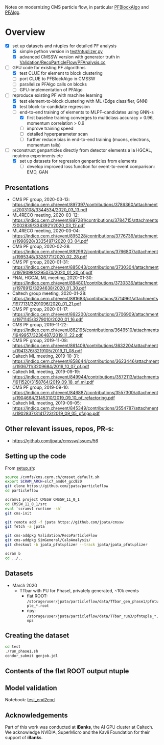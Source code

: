 Notes on modernizing CMS particle flow, in particular [PFBlockAlgo](https://github.com/cms-sw/cmssw/blob/master/RecoParticleFlow/PFProducer/src/PFBlockAlgo.cc) and [PFAlgo](https://github.com/cms-sw/cmssw/blob/master/RecoParticleFlow/PFProducer/src/PFAlgo.cc).

# Overview

- [x] set up datasets and ntuples for detailed PF analysis
  - [x] simple python version in [test/ntuplizer.py](test/ntuplizer.py)
  - [x] advanced CMSSW version with generator truth in [Validation/RecoParticleFlow/PFAnalysis.cc](https://github.com/jpata/cmssw/blob/jpata_pfntuplizer/Validation/RecoParticleFlow/plugins/PFAnalysis.cc)
- [ ] GPU code for existing PF algorithms
  - [x] test CLUE for element to block clustering
  - [ ] port CLUE to PFBlockAlgo in CMSSW
  - [ ] parallelize PFAlgo calls on blocks
  - [ ] GPU-implementation of PFAlgo
- [ ] reproduce existing PF with machine learning
  - [x] test element-to-block clustering with ML (Edge classifier, GNN)
  - [x] test block-to-candidate regression
  - [ ] end-to-end training of elements to MLPF-candidates using GNN-s
    - [x] first baseline training converges to multiclass accuracy > 0.96, momentum correlation > 0.9
    - [ ] improve training speed
    - [ ] detailed hyperparameter scan
    - [ ] further reduce bias in end-to-end training (muons, electrons, momentum tails)
- [ ] reconstruct genparticles directly from detector elements a la HGCAL, neutrino experiments etc
  - [x] set up datasets for regression genparticles from elements
    - [ ] develop improved loss function for event-to-event comparison: EMD, GAN

## Presentations

- CMS PF group, 2020-03-13: https://indico.cern.ch/event/897397/contributions/3786360/attachments/2003108/3344534/2020_03_13.pdf
- ML4RECO meeting, 2020-03-12: https://indico.cern.ch/event/897281/contributions/3784715/attachments/2002839/3343921/2020_03_12.pdf
- ML4RECO meeting, 2020-03-04: https://indico.cern.ch/event/895228/contributions/3776739/attachments/1998928/3335497/2020_03_04.pdf
- CMS PF group, 2020-02-28: https://indico.cern.ch/event/892992/contributions/3766807/attachments/1995348/3328771/2020_02_28.pdf
- CMS PF group, 2020-01-31: https://indico.cern.ch/event/885043/contributions/3730304/attachments/1979098/3295074/2020_01_30_pf.pdf
- FNAL HGCAL ML meeting, 2020-01-30: https://indico.cern.ch/event/884801/contributions/3730336/attachments/1978912/3294638/2020_01_30.pdf
- Caltech group meeting, 2020-01-28: https://indico.cern.ch/event/881683/contributions/3714961/attachments/1977131/3291096/2020_01_21.pdf
- CMS PF group, 2020-01-17: https://indico.cern.ch/event/862200/contributions/3706909/attachments/1971145/3279010/2020_01_16.pdf
- CMS PF group, 2019-11-22: https://indico.cern.ch/event/862195/contributions/3649510/attachments/1949957/3236487/2019_11_22.pdf
- CMS PF group, 2019-11-08: https://indico.cern.ch/event/861409/contributions/3632204/attachments/1941376/3219105/2019_11_08.pdf
- Caltech ML meeting, 2019-10-31: https://indico.cern.ch/event/858644/contributions/3623446/attachments/1936711/3209684/2019_10_07_pf.pdf
- Caltech ML meeting, 2019-09-19: https://indico.cern.ch/event/849944/contributions/3572113/attachments/1911520/3158764/2019_09_18_pf_ml.pdf
- CMS PF group, 2019-09-10: https://indico.cern.ch/event/846887/contributions/3557300/attachments/1904664/3145310/2019_09_10_pf_refactoring.pdf
- Caltech ML meeting, 2019-09-05: https://indico.cern.ch/event/845349/contributions/3554787/attachments/1902837/3141723/2019_09_05_pfalgo.pdf

## Other relevant issues, repos, PR-s:

- https://github.com/jpata/cmssw/issues/56

## Setting up the code

From [setup.sh](test/setup.sh):

```bash
source /cvmfs/cms.cern.ch/cmsset_default.sh
export SCRAM_ARCH=slc7_amd64_gcc820
git clone https://github.com/jpata/particleflow
cd particleflow

scramv1 project CMSSW CMSSW_11_0_1
cd CMSSW_11_0_1/src
eval `scramv1 runtime -sh`
git cms-init

git remote add -f jpata https://github.com/jpata/cmssw
git fetch -a jpata

git cms-addpkg Validation/RecoParticleFlow
git cms-addpkg SimGeneral/CaloAnalysis/
git checkout -b jpata_pfntuplizer --track jpata/jpata_pfntuplizer

scram b
cd ../..
```

## Datasets

- March 2020
  - TTbar with PU for PhaseI, privately generated, ~10k events 
    - flat ROOT: `/storage/user/jpata/particleflow/data/TTbar_gen_phase1/pfntuple_*.root`
    - npy: `/storage/user/jpata/particleflow/data/TTbar_run3/pfntuple_*.npz`

## Creating the dataset

```bash
cd test
./run_phase1.sh
condor_submit genjob.jdl
```

## Contents of the flat ROOT output ntuple

## Model validation

Notebook: [test_end2end](notebooks/test_end2end.ipynb)

## Acknowledgements

Part of this work was conducted at **iBanks**, the AI GPU cluster at Caltech. We acknowledge NVIDIA, SuperMicro and the Kavli Foundation for their support of **iBanks**.
